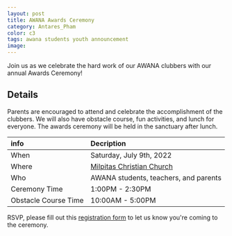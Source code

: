 ```yaml
---
layout: post
title: AWANA Awards Ceremony
category: Antares_Pham
color: c3
tags: awana students youth announcement
image: 
---
```

Join us as we celebrate the hard work of our AWANA clubbers with our annual Awards Ceremony! 
<!--more-->
## Details
Parents are encouraged to attend and celebrate the accomplishment of the clubbers. We will also have obstacle course, fun activities, and lunch for everyone. 
The awards ceremony will be held in the sanctuary after lunch. 

info | Decription
:--- | :---
When | Saturday, July 9th, 2022
Where | [Milpitas Christian Church]
Who | AWANA students, teachers, and parents
Ceremony Time | 1:00PM - 2:30PM
Obstacle Course Time | 10:00AM - 5:00PM

RSVP, please fill out this [registration form] to let us know you're coming to the ceremony. 

[Milpitas Christian Church]: https://goo.gl/maps/Zy32Su252Kz7T7i69
[registration form]: https://forms.gle/ShgDG7xjHYBGfEjCA
